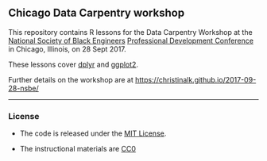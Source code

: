 ## Chicago Data Carpentry workshop

This repository contains R lessons for the Data Carpentry Workshop at
the [National Society of Black Engineers](http://www.nsbe.org/home.aspx)
[Professional Development Conference](http://www.nsbe.org/PDC.aspx) in
Chicago, Illinois, on 28 Sept 2017.

These lessons cover [dplyr](http://dplyr.tidyverse.org/) and
[ggplot2](http://ggplot2.tidyverse.org/).

Further details on the workshop are at <https://christinalk.github.io/2017-09-28-nsbe/>

---

### License

- The code is released under the [MIT License](https://opensource.org/licenses/MIT).

- The instructional materials are [CC0](http://creativecommons.org/publicdomain/zero/1.0/)
